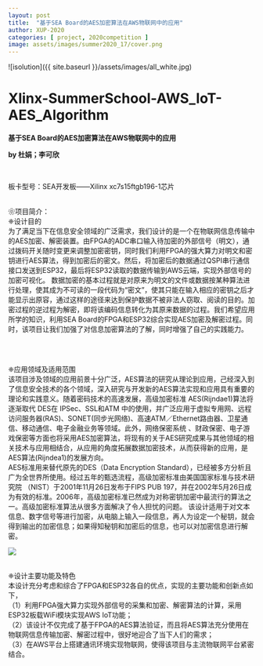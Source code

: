 ```yaml
---
layout: post
title:  "基于SEA Board的AES加密算法在AWS物联网中的应用"
author: XUP-2020
categories: [ project, 2020competition ]
image: assets/images/summer2020_17/cover.png
---
```


![isolution]({{ site.baseurl }}/assets/images/all_white.jpg)



# **Xlinx-SummerSchool-AWS_IoT-AES_Algorithm**

**基于SEA Board的AES加密算法在AWS物联网中的应用**

**by&nbsp;杜娟；李可欣**

&nbsp;

板卡型号：SEA开发板&mdash;&mdash;Xilinx xc7s15ftgb196-1芯片

<br />
❀项目简介：<br />
❈设计目的<br />
为了满足当下在信息安全领域的广泛需求，我们设计的是一个在物联网信息传输中的AES加密、解密装置。由FPGA的ADC串口输入待加密的外部信号（明文），通过拨码开关随时变更来调整加密密钥，同时我们利用FPGA的强大算力对明文和密钥进行AES算法，得到加密后的密文。然后，将加密后的数据通过QSPI串行通信接口发送到ESP32，最后将ESP32读取的数据传输到AWS云端，实现外部信号的加密可视化。 数据加密的基本过程就是对原来为明文的文件或数据按某种算法进行处理，使其成为不可读的一段代码为&ldquo;密文&rdquo;，使其只能在输入相应的密钥之后才能显示出原容，通过这样的途径来达到保护数据不被非法人窃取、阅读的目的。加密过程的逆过程为解密，即将该编码信息转化为其原来数据的过程。我们希望应用所学的知识，利用SEA Board的FPGA和ESP32综合实现AES加密及解密过程。同时，该项目让我们加强了对信息加密算法的了解，同时增强了自己的实践能力。&nbsp;

&nbsp;[](https://github.com/KexinLi-design/Xlinx-SummerSchool-AWS_IoT-AES_Algorithm/blob/master/%E5%9F%BA%E4%BA%8ESEA%20Board%E7%9A%84AES%E5%8A%A0%E5%AF%86%E7%AE%97%E6%B3%95%E5%9C%A8AWS%E7%89%A9%E8%81%94%E7%BD%91%E4%B8%AD%E7%9A%84%E5%BA%94%E7%94%A8_%E5%8A%A0%E5%AF%86%E6%A8%A1%E5%9D%97%E7%A4%BA%E6%84%8F%E5%9B%BE.png)

<br />
❈应用领域及适用范围<br />
该项目涉及领域的应用前景十分广泛，AES算法的研究从理论到应用，己经深入到了信息安全技术的各个领域，深入研究与开发新的AES算法实现和应用具有重要的理论和实践意义。随着密码技术的高速发展，高级加密标准 AES(Rijndae1)算法将逐渐取代 DES在 IPSec、SSL和ATM 中的使用，并广泛应用于虚拟专用网、远程访问服务器(RAS)、SONET(同步光网络)、高速ATM／Ethernet路由器、卫星通信、移动通信、电子金融业务等领域。此外，网络保密系统 、财政保密、电子游戏保密等方面也将采用AES加密算法，将现有的关于AES研究成果与其他领域的相关技术与应用相结合，从应用的角度拓展数据加密技术，从而获得新的应用，是 AES算法(Rijndea1)的发展方向。<br />
AES标准用来替代原先的DES（Data Encryption Standard），已经被多方分析且广为全世界所使用。经过五年的甄选流程，高级加密标准由美国国家标准与技术研究院 （NIST）于2001年11月26日发布于FIPS PUB 197，并在2002年5月26日成为有效的标准。2006年，高级加密标准已然成为对称密钥加密中最流行的算法之一。高级加密标准算法从很多方面解决了令人担忧的问题。 该设计适用于对文本信息、数字信号等进行加密，从电脑上输入一段信息，再人为设定一个秘钥，就会得到输出的加密信息；如果得知秘钥和加密后的信息，也可以对加密信息进行解密。

![](https://github.com/KexinLi-design/Xlinx-SummerSchool-AWS_IoT-AES_Algorithm/blob/master/%E5%9F%BA%E4%BA%8ESEA%20Board%E7%9A%84AES%E5%8A%A0%E5%AF%86%E7%AE%97%E6%B3%95%E5%9C%A8AWS%E7%89%A9%E8%81%94%E7%BD%91%E4%B8%AD%E7%9A%84%E5%BA%94%E7%94%A8_IoT%E7%A4%BA%E6%84%8F%E5%9B%BE.png)

<br />
❈设计主要功能及特色<br />
本设计充分考虑和综合了FPGA和ESP32各自的优点，实现的主要功能和创新点如下，<br />
（1）利用FPGA强大算力实现外部信号的采集和加密、解密算法的计算，采用ESP32板载WiFi模块实现AWS IoT功能；<br />
（2）该设计不仅完成了基于FPGA的AES算法验证，而且将AES算法充分使用在物联网信息传输加密、解密过程中，很好地迎合了当下人们的需求；<br />
（3）在AWS平台上搭建通讯环境实现物联网，使得该项目与主流物联网平台紧密结合。
